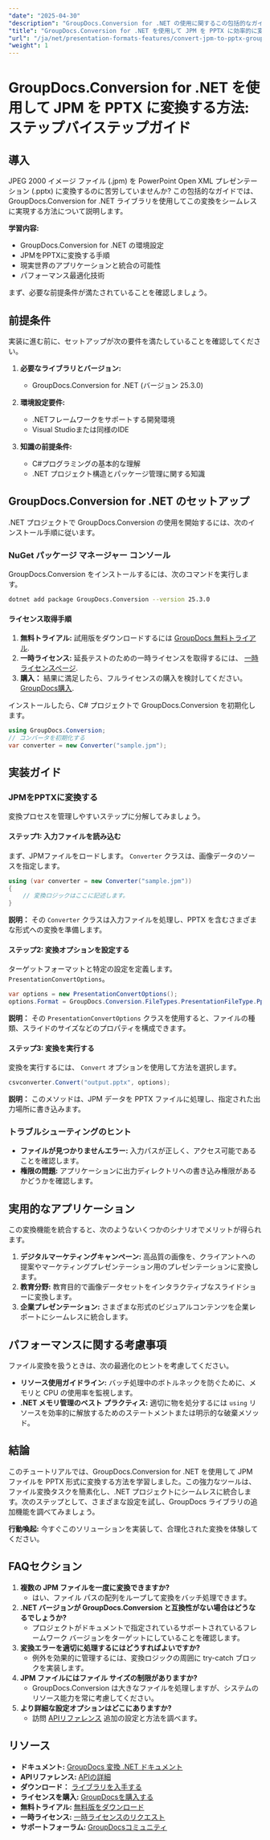 ```yaml
---
"date": "2025-04-30"
"description": "GroupDocs.Conversion for .NET の使用に関するこの包括的なガイドを使用して、JPEG 2000 ファイル (.jpm) から PowerPoint プレゼンテーション (.pptx) への変換を習得します。"
"title": "GroupDocs.Conversion for .NET を使用して JPM を PPTX に効率的に変換する手順ガイド"
"url": "/ja/net/presentation-formats-features/convert-jpm-to-pptx-groupdocs-dotnet/"
"weight": 1
---
```


# GroupDocs.Conversion for .NET を使用して JPM を PPTX に変換する方法: ステップバイステップガイド

## 導入
JPEG 2000 イメージ ファイル (.jpm) を PowerPoint Open XML プレゼンテーション (.pptx) に変換するのに苦労していませんか? この包括的なガイドでは、GroupDocs.Conversion for .NET ライブラリを使用してこの変換をシームレスに実現する方法について説明します。

**学習内容:**
- GroupDocs.Conversion for .NET の環境設定
- JPMをPPTXに変換する手順
- 現実世界のアプリケーションと統合の可能性
- パフォーマンス最適化技術

まず、必要な前提条件が満たされていることを確認しましょう。

## 前提条件
実装に進む前に、セットアップが次の要件を満たしていることを確認してください。

1. **必要なライブラリとバージョン:**
   - GroupDocs.Conversion for .NET (バージョン 25.3.0)

2. **環境設定要件:**
   - .NETフレームワークをサポートする開発環境
   - Visual Studioまたは同様のIDE

3. **知識の前提条件:**
   - C#プログラミングの基本的な理解
   - .NET プロジェクト構造とパッケージ管理に関する知識

## GroupDocs.Conversion for .NET のセットアップ
.NET プロジェクトで GroupDocs.Conversion の使用を開始するには、次のインストール手順に従います。

### NuGet パッケージ マネージャー コンソール
GroupDocs.Conversion をインストールするには、次のコマンドを実行します。

```bash
dotnet add package GroupDocs.Conversion --version 25.3.0
```

#### ライセンス取得手順
1. **無料トライアル:** 試用版をダウンロードするには [GroupDocs 無料トライアル](https://releases。groupdocs.com/conversion/net/).
2. **一時ライセンス:** 延長テストのための一時ライセンスを取得するには、 [一時ライセンスページ](https://purchase。groupdocs.com/temporary-license/).
3. **購入：** 結果に満足したら、フルライセンスの購入を検討してください。 [GroupDocs購入](https://purchase。groupdocs.com/buy).

インストールしたら、C# プロジェクトで GroupDocs.Conversion を初期化します。

```csharp
using GroupDocs.Conversion;
// コンバータを初期化する
var converter = new Converter("sample.jpm");
```

## 実装ガイド
### JPMをPPTXに変換する
変換プロセスを管理しやすいステップに分解してみましょう。

#### ステップ1: 入力ファイルを読み込む
まず、JPMファイルをロードします。 `Converter` クラスは、画像データのソースを指定します。

```csharp
using (var converter = new Converter("sample.jpm"))
{
    // 変換ロジックはここに記述します。
}
```
**説明：** その `Converter` クラスは入力ファイルを処理し、PPTX を含むさまざまな形式への変換を準備します。

#### ステップ2: 変換オプションを設定する
ターゲットフォーマットと特定の設定を定義します。 `PresentationConvertOptions`。

```csharp
var options = new PresentationConvertOptions();
options.Format = GroupDocs.Conversion.FileTypes.PresentationFileType.Pptx;
```
**説明：** その `PresentationConvertOptions` クラスを使用すると、ファイルの種類、スライドのサイズなどのプロパティを構成できます。

#### ステップ3: 変換を実行する
変換を実行するには、 `Convert` オプションを使用して方法を選択します。

```csharp
csvconverter.Convert("output.pptx", options);
```
**説明：** このメソッドは、JPM データを PPTX ファイルに処理し、指定された出力場所に書き込みます。

### トラブルシューティングのヒント
- **ファイルが見つかりませんエラー:** 入力パスが正しく、アクセス可能であることを確認します。
- **権限の問題:** アプリケーションに出力ディレクトリへの書き込み権限があるかどうかを確認します。

## 実用的なアプリケーション
この変換機能を統合すると、次のようないくつかのシナリオでメリットが得られます。
1. **デジタルマーケティングキャンペーン:** 高品質の画像を、クライアントへの提案やマーケティングプレゼンテーション用のプレゼンテーションに変換します。
2. **教育分野:** 教育目的で画像データセットをインタラクティブなスライドショーに変換します。
3. **企業プレゼンテーション:** さまざまな形式のビジュアルコンテンツを企業レポートにシームレスに統合します。

## パフォーマンスに関する考慮事項
ファイル変換を扱うときは、次の最適化のヒントを考慮してください。
- **リソース使用ガイドライン:** バッチ処理中のボトルネックを防ぐために、メモリと CPU の使用率を監視します。
- **.NET メモリ管理のベスト プラクティス:** 適切に物を処分するには `using` リソースを効率的に解放するためのステートメントまたは明示的な破棄メソッド。

## 結論
このチュートリアルでは、GroupDocs.Conversion for .NET を使用して JPM ファイルを PPTX 形式に変換する方法を学習しました。この強力なツールは、ファイル変換タスクを簡素化し、.NET プロジェクトにシームレスに統合します。次のステップとして、さまざまな設定を試し、GroupDocs ライブラリの追加機能を調べてみましょう。

**行動喚起:** 今すぐこのソリューションを実装して、合理化された変換を体験してください。

## FAQセクション
1. **複数の JPM ファイルを一度に変換できますか?**
   - はい、ファイル パスの配列をループして変換をバッチ処理できます。
2. **.NET バージョンが GroupDocs.Conversion と互換性がない場合はどうなるでしょうか?**
   - プロジェクトがドキュメントで指定されているサポートされているフレームワーク バージョンをターゲットにしていることを確認します。
3. **変換エラーを適切に処理するにはどうすればよいですか?**
   - 例外を効果的に管理するには、変換ロジックの周囲に try-catch ブロックを実装します。
4. **JPM ファイルにはファイル サイズの制限がありますか?**
   - GroupDocs.Conversion は大きなファイルを処理しますが、システムのリソース能力を常に考慮してください。
5. **より詳細な設定オプションはどこにありますか?**
   - 訪問 [APIリファレンス](https://reference.groupdocs.com/conversion/net/) 追加の設定と方法を調べます。

## リソース
- **ドキュメント:** [GroupDocs 変換 .NET ドキュメント](https://docs.groupdocs.com/conversion/net/)
- **APIリファレンス:** [APIの詳細](https://reference.groupdocs.com/conversion/net/)
- **ダウンロード：** [ライブラリを入手する](https://releases.groupdocs.com/conversion/net/)
- **ライセンスを購入:** [GroupDocsを購入する](https://purchase.groupdocs.com/buy)
- **無料トライアル:** [無料版をダウンロード](https://releases.groupdocs.com/conversion/net/)
- **一時ライセンス:** [一時ライセンスのリクエスト](https://purchase.groupdocs.com/temporary-license/)
- **サポートフォーラム:** [GroupDocsコミュニティ](https://forum.groupdocs.com/c/conversion/10)